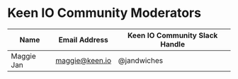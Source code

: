 # Keen IO Community Moderators

| Name              | Email Address     | Keen IO Community Slack Handle	|
| -------------     | -------------     | -------------                   |
| Maggie Jan        |  maggie@keen.io   | @jandwiches                     |
